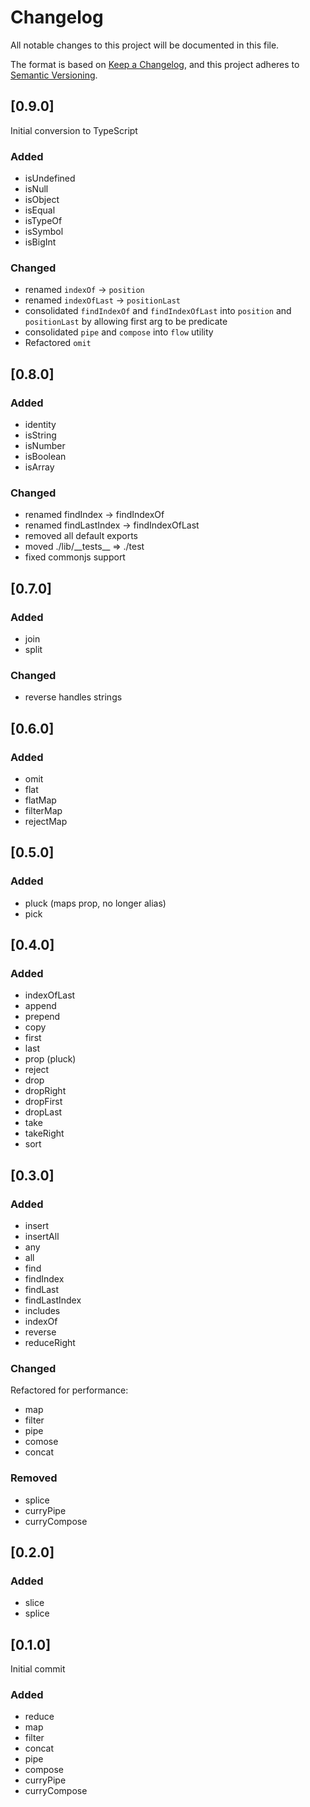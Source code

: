 # Changelog

All notable changes to this project will be documented in this file.

The format is based on [Keep a Changelog](https://keepachangelog.com/en/1.0.0/),
and this project adheres to [Semantic Versioning](https://semver.org/spec/v2.0.0.html).

## [0.9.0]

Initial conversion to TypeScript

### Added

- isUndefined
- isNull
- isObject
- isEqual
- isTypeOf
- isSymbol
- isBigInt

### Changed

- renamed `indexOf` -> `position`
- renamed `indexOfLast` -> `positionLast`
- consolidated `findIndexOf` and `findIndexOfLast` into `position` and
  `positionLast` by allowing first arg to be predicate
- consolidated `pipe` and `compose` into `flow` utility
- Refactored `omit`

## [0.8.0]

### Added

- identity
- isString
- isNumber
- isBoolean
- isArray

### Changed

- renamed findIndex -> findIndexOf
- renamed findLastIndex -> findIndexOfLast
- removed all default exports
- moved ./lib/\_\_tests__ => ./test
- fixed commonjs support

## [0.7.0]

### Added

- join
- split

### Changed

- reverse handles strings

## [0.6.0]

### Added

- omit
- flat
- flatMap
- filterMap
- rejectMap

## [0.5.0]

### Added

- pluck (maps prop, no longer alias)
- pick

## [0.4.0]

### Added

- indexOfLast
- append
- prepend
- copy
- first
- last
- prop (pluck)
- reject
- drop
- dropRight
- dropFirst
- dropLast
- take
- takeRight
- sort

## [0.3.0]

### Added

- insert
- insertAll
- any
- all
- find
- findIndex
- findLast
- findLastIndex
- includes
- indexOf
- reverse
- reduceRight

### Changed

Refactored for performance:
- map
- filter
- pipe
- comose
- concat

### Removed
- splice
- curryPipe
- curryCompose

## [0.2.0]

### Added

- slice
- splice

## [0.1.0]

Initial commit

### Added

- reduce
- map
- filter
- concat
- pipe
- compose
- curryPipe
- curryCompose
